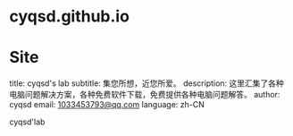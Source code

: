cyqsd.github.io
===============

# Site
title: cyqsd's lab
subtitle: 集您所想，近您所爱。
description: 这里汇集了各种电脑问题解决方案，各种免费软件下载，免费提供各种电脑问题解答。
author: cyqsd
email: 1033453793@qq.com
language: zh-CN

cyqsd'lab
